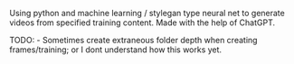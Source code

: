 Using python and machine learning / stylegan type neural net to generate videos from specified training content. Made with the help of ChatGPT.

TODO:
    - Sometimes create extraneous folder depth when creating frames/training; or I dont understand how this works yet.